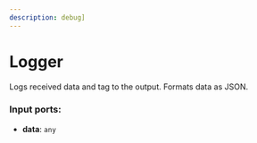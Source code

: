 ```yaml
---
description: debug]
---
```


# Logger

Logs received data and tag to the output. Formats data as JSON.

### Input ports:

* __data__: `any`

